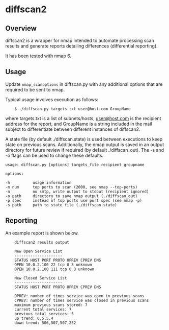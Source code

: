 # diffscan2

## Overview

diffscan2 is a wrapper for nmap intended to automate processing scan results
and generate reports detailing differences (differential reporting).

It has been tested with nmap 6.

## Usage

Update `nmap_scanoptions` in diffscan.py with any additional options that are
required to be sent to nmap.

Typical usage involves execution as follows:

```
	$ ./diffscan.py targets.txt user@host.com GroupName
```

where targets.txt is a list of subnets/hosts, user@host.com is the recipient
address for the report, and GroupName is a string included in the mail
subject to differentiate between different instances of diffscan2.

A state file (by default ./diffscan.state) is used between executions to
keep state on previous scans. Additionally, the nmap output is saved in an
output directory for future review if required (by default ./diffscan_out).
The -s and -o flags can be used to change these defaults.

```
usage: diffscan.py [options] targets_file recipient groupname

options:

-h          usage information
-m num      top ports to scan (2000, see nmap --top-ports)
-n          no smtp, write output to stdout (recipient ignored)
-o path     directory to save nmap output (./diffscan_out)
-p spec     instead of top ports use port spec (see nmap -p)
-s path     path to state file (./diffscan.state)

```

## Reporting

An example report is shown below.

```
	diffscan2 results output

	New Open Service List
	---------------------
	STATUS HOST PORT PROTO OPREV CPREV DNS
	OPEN 10.0.2.100 22 tcp 0 3 unknown
	OPEN 10.0.2.100 111 tcp 0 3 unknown

	New Closed Service List
	---------------------
	STATUS HOST PORT PROTO OPREV CPREV DNS

	OPREV: number of times service was open in previous scans
	CPREV: number of times service was closed in previous scans
	maximum previous scans stored: 7
	current total services: 7
	previous total services: 5
	up trend: 6,5,5,4
	down trend: 506,507,507,252
```

